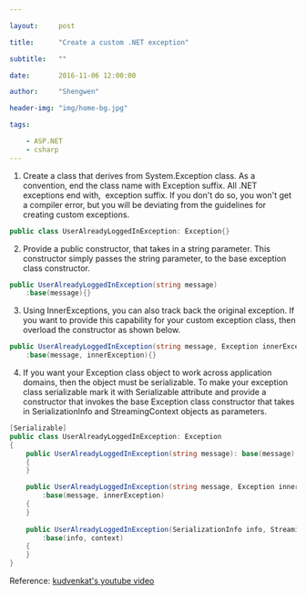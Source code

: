 ```yaml
---

layout:     post

title:      "Create a custom .NET exception"

subtitle:   ""

date:       2016-11-06 12:00:00

author:     "Shengwen"

header-img: "img/home-bg.jpg"

tags:

    - ASP.NET
    - csharp
---
```




1. Create a class that derives from System.Exception class. As a convention, end the class name with Exception suffix. All .NET exceptions end with,  exception suffix. If you don't do so, you won't get a compiler error, but you will be deviating from the guidelines for creating custom exceptions.
```csharp
public class UserAlreadyLoggedInException: Exception{}
```

2. Provide a public constructor, that takes in a string parameter. This constructor simply passes the string parameter, to the base exception class constructor.
```csharp
public UserAlreadyLoggedInException(string message)
    :base(message){}
```

3. Using InnerExceptions, you can also track back the original exception. If you want to provide this capability for your custom exception class, then overload the constructor as shown below. 
```csharp
public UserAlreadyLoggedInException(string message, Exception innerException)
    :base(message, innerException){}
```

4. If you want your Exception class object to work across application domains, then the object must be serializable. To make your exception class serializable mark it with Serializable attribute and provide a constructor that invokes the base Exception class constructor that takes in SerializationInfo and StreamingContext objects as parameters.
```csharp
[Serializable]
public class UserAlreadyLoggedInException: Exception
{
    public UserAlreadyLoggedInException(string message): base(message)
    {
    }

    public UserAlreadyLoggedInException(string message, Exception innerException)
        :base(message, innerException)
    {
    }
    
    public UserAlreadyLoggedInException(SerializationInfo info, StreamingContext context)
        :base(info, context)
    {
    }
}
```

Reference: [kudvenkat's youtube video](https://www.youtube.com/watch?v=9qHb-2Edg7o&list=PLAC325451207E3105&index=42)